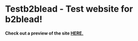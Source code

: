 # Testb2blead  - Test website for b2blead!
#### Check out a preview of the site [HERE.](https://onovman.github.io/testb2blead/)
